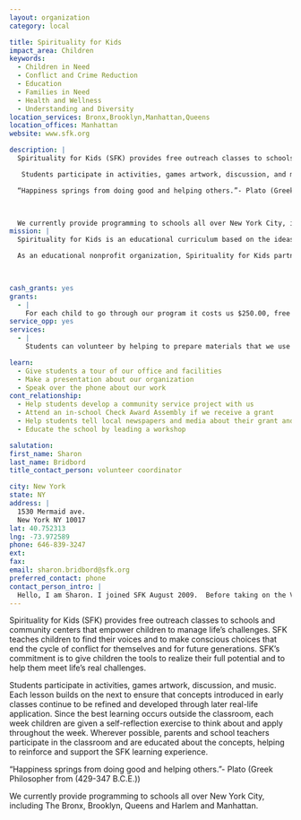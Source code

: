 ```yaml
---
layout: organization
category: local

title: Spirituality for Kids
impact_area: Children
keywords: 
  - Children in Need
  - Conflict and Crime Reduction
  - Education
  - Families in Need
  - Health and Wellness
  - Understanding and Diversity
location_services: Bronx,Brooklyn,Manhattan,Queens
location_offices: Manhattan
website: www.sfk.org

description: |
  Spirituality for Kids (SFK) provides free outreach classes to schools and community centers that empower children to manage life’s challenges.  SFK teaches children to find their voices and to make conscious choices that end the cycle of conflict for themselves and for future generations.  SFK’s commitment is to give children the tools to realize their full potential and to help them meet life’s real challenges.

   Students participate in activities, games artwork, discussion, and music.  Each lesson builds on the next to ensure that concepts introduced in early classes continue to be refined and developed through later real-life application.  Since the best learning occurs outside the classroom, each week children are given a self-reflection exercise to think about and apply throughout the week.  Wherever possible, parents and school teachers participate in the classroom and are educated about the concepts, helping to reinforce and support the SFK learning experience. 

  “Happiness springs from doing good and helping others.”- Plato (Greek Philosopher from (429-347 B.C.E.))

  

  We currently provide programming to schools all over New York City, including The Bronx, Brooklyn, Queens and Harlem and Manhattan.
mission: |
  Spirituality for Kids is an educational curriculum based on the ideas of sharing, cause and effec­t and the universal human truths. Regardless of personal faith, we teach the human spirit to find its individual voice and empower it to make conscious choices throughout life, beginning in childhood.

  As an educational nonprofit organization, Spirituality for Kids partners with educators, schools and organizations to teach tools to assist children in making choices to change their course and benefit future ge­nerations.

  

cash_grants: yes
grants: 
  - |
    For each child to go through our program it costs us $250.00, free of charge for each student. 
service_opp: yes
services: 
  - |
    Students can volunteer by helping to prepare materials that we use in our classrooms.

learn: 
  - Give students a tour of our office and facilities
  - Make a presentation about our organization
  - Speak over the phone about our work
cont_relationship: 
  - Help students develop a community service project with us
  - Attend an in-school Check Award Assembly if we receive a grant
  - Help students tell local newspapers and media about their grant and/or project with us
  - Educate the school by leading a workshop

salutation: 
first_name: Sharon
last_name: Bridbord
title_contact_person: volunteer coordinator

city: New York
state: NY
address: |
  1530 Mermaid ave.     
  New York NY 10017
lat: 40.752313
lng: -73.972589
phone: 646-839-3247
ext: 
fax: 
email: sharon.bridbord@sfk.org
preferred_contact: phone
contact_person_intro: |
  Hello, I am Sharon. I joined SFK August 2009.  Before taking on the Volunteer Coordinator position, I had volunteered with the program and found it so incredibly rewarding on many levels.  All that is taught through SFK curriculum are tools that I use as an adult and teachings.  My experience with SFK has been one of the most rewarding things in my life.  I am very excited for this opportunity to work with the students participating in Penny Harvest.
---
```

Spirituality for Kids (SFK) provides free outreach classes to schools and community centers that empower children to manage life’s challenges.  SFK teaches children to find their voices and to make conscious choices that end the cycle of conflict for themselves and for future generations.  SFK’s commitment is to give children the tools to realize their full potential and to help them meet life’s real challenges.

 Students participate in activities, games artwork, discussion, and music.  Each lesson builds on the next to ensure that concepts introduced in early classes continue to be refined and developed through later real-life application.  Since the best learning occurs outside the classroom, each week children are given a self-reflection exercise to think about and apply throughout the week.  Wherever possible, parents and school teachers participate in the classroom and are educated about the concepts, helping to reinforce and support the SFK learning experience. 

“Happiness springs from doing good and helping others.”- Plato (Greek Philosopher from (429-347 B.C.E.))



We currently provide programming to schools all over New York City, including The Bronx, Brooklyn, Queens and Harlem and Manhattan.